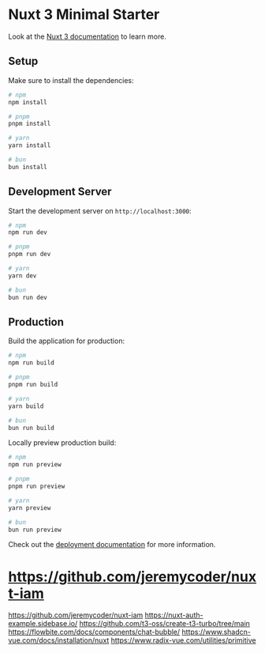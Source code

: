# Nuxt 3 Minimal Starter

Look at the [Nuxt 3 documentation](https://nuxt.com/docs/getting-started/introduction) to learn more.

## Setup

Make sure to install the dependencies:

```bash
# npm
npm install

# pnpm
pnpm install

# yarn
yarn install

# bun
bun install
```

## Development Server

Start the development server on `http://localhost:3000`:

```bash
# npm
npm run dev

# pnpm
pnpm run dev

# yarn
yarn dev

# bun
bun run dev
```

## Production

Build the application for production:

```bash
# npm
npm run build

# pnpm
pnpm run build

# yarn
yarn build

# bun
bun run build
```

Locally preview production build:

```bash
# npm
npm run preview

# pnpm
pnpm run preview

# yarn
yarn preview

# bun
bun run preview
```

Check out the [deployment documentation](https://nuxt.com/docs/getting-started/deployment) for more information.

# https://github.com/jeremycoder/nuxt-iam
https://github.com/jeremycoder/nuxt-iam
https://nuxt-auth-example.sidebase.io/
https://github.com/t3-oss/create-t3-turbo/tree/main
https://flowbite.com/docs/components/chat-bubble/
https://www.shadcn-vue.com/docs/installation/nuxt
https://www.radix-vue.com/utilities/primitive